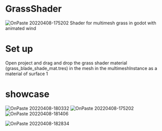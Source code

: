 # GrassShader
![OnPaste 20220408-175202](https://user-images.githubusercontent.com/67319505/162478117-91e57ea8-7e5b-4251-8937-c8d9d768e5b4.png)
Shader for multimesh grass in godot with animated wind
# Set up
Open project and drag and drop the grass shader material (grass_blade_shade_mat.tres) in the mesh in the multimeshInstance as a material of surface 1

# showcase
![OnPaste 20220408-180332](https://user-images.githubusercontent.com/67319505/162480991-63727584-85e1-4b4f-9c1c-cc5ed0900ac8.png)
![OnPaste 20220408-175202](https://user-images.githubusercontent.com/67319505/162481007-60dd0363-b1b8-4a47-969d-3023bb321926.png)
![OnPaste 20220408-181406](https://user-images.githubusercontent.com/67319505/162481518-8ae9cb61-0a27-401a-9b5a-bd78e7248839.png)



![OnPaste 20220408-182834](https://user-images.githubusercontent.com/67319505/162483883-09cc28f0-7ab7-4cc1-a150-e192e378c97a.png)
